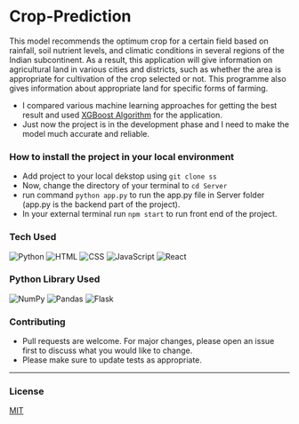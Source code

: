 # Crop-Prediction
This model recommends the optimum crop for a certain field based on rainfall, soil nutrient levels, and climatic conditions in several regions of the Indian subcontinent. As a result, this application will give information on agricultural land in various cities and districts, such as whether the area is appropriate for cultivation of the crop selected or not. This programme also gives information about appropriate land for specific forms of farming.
* I compared various machine learning approaches for getting the best result and used [XGBoost Algorithm](https://towardsdatascience.com/https-medium-com-vishalmorde-xgboost-algorithm-long-she-may-rein-edd9f99be63d) for the application.
* Just now the project is in the development phase and I need to make the model much accurate and reliable.
### How to install the project in your local environment
* Add project to your local dekstop using ```git clone ss```
* Now, change the directory of your terminal to ```cd Server```
* run command ```python app.py``` to run the app.py file in Server folder (app.py is the backend part of the project).
* In your external terminal run ```npm start``` to run front end of the project.
### Tech Used
![Python](https://img.shields.io/badge/Python-3776AB?style=for-the-badge&logo=python&logoColor=white)
![HTML](https://img.shields.io/badge/HTML5-E34F26?style=for-the-badge&logo=html5&logoColor=white)
![CSS](https://img.shields.io/badge/CSS-239120?&style=for-the-badge&logo=css3&logoColor=white)
![JavaScript](https://img.shields.io/badge/JavaScript-323330?style=for-the-badge&logo=javascript&logoColor=F7DF1E)
![React](https://img.shields.io/badge/React-20232A?style=for-the-badge&logo=react&logoColor=61DAFB)
### Python Library Used
![NumPy](https://img.shields.io/badge/numpy-%23013243.svg?style=for-the-badge&logo=numpy&logoColor=white)
![Pandas](https://img.shields.io/badge/pandas-%23150458.svg?style=for-the-badge&logo=pandas&logoColor=white)
![Flask](https://img.shields.io/badge/Flask-000000?style=for-the-badge&logo=flask&logoColor=white)
### Contributing 
* Pull requests are welcome. For major changes, please open an issue first to discuss what you would like to change.
* Please make sure to update tests as appropriate.
---
### License
[MIT](https://choosealicense.com/licenses/mit/)
